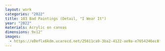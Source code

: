 ```yaml
---
layout: work
categories: "2022"
title: 103 Bad Paintings (Detail, "I Wear It")
year: "2022"
materials: Acrylic on canvas
dimensions: 9x12"
images:
  - https://e8eflx6kdm.ucarecd.net/25611ca9-3ba2-4122-ae9a-e7654246ec8f/-/resize/2400/-/quality/lightest/-/format/auto/
---
```

